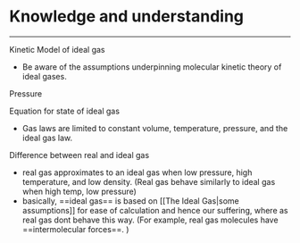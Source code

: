# Knowledge and understanding
---
Kinetic Model of ideal gas
- Be aware of the assumptions underpinning molecular kinetic theory of ideal gases.

Pressure

Equation for state of ideal gas
- Gas laws are limited to constant volume, temperature, pressure, and the ideal gas law.

Difference between real and ideal gas
- real gas approximates to an ideal gas when low pressure, high temperature, and low density. (Real gas behave similarly to ideal gas when high temp, low pressure)
- basically, ==ideal gas== is based on [[The Ideal Gas|some assumptions]] for ease of calculation and hence our suffering, where as real gas dont behave this way. (For example, real gas molecules have ==intermolecular forces==. )